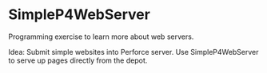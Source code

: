 SimpleP4WebServer
=================

Programming exercise to learn more about web servers.  

Idea:
Submit simple websites into Perforce server.
Use SimpleP4WebServer to serve up pages directly from the depot.
